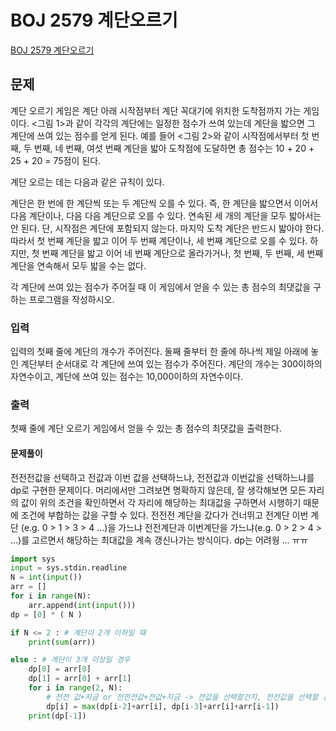 # BOJ 2579 계단오르기
[BOJ 2579 계단오르기](https://www.acmicpc.net/problem/2579)

## 문제
계단 오르기 게임은 계단 아래 시작점부터 계단 꼭대기에 위치한 도착점까지 가는 게임이다. <그림 1>과 같이 각각의 계단에는 일정한 점수가 쓰여 있는데 계단을 밟으면 그 계단에 쓰여 있는 점수를 얻게 된다.
예를 들어 <그림 2>와 같이 시작점에서부터 첫 번째, 두 번째, 네 번째, 여섯 번째 계단을 밟아 도착점에 도달하면 총 점수는 10 + 20 + 25 + 20 = 75점이 된다.

계단 오르는 데는 다음과 같은 규칙이 있다.

계단은 한 번에 한 계단씩 또는 두 계단씩 오를 수 있다. 즉, 한 계단을 밟으면서 이어서 다음 계단이나, 다음 다음 계단으로 오를 수 있다.
연속된 세 개의 계단을 모두 밟아서는 안 된다. 단, 시작점은 계단에 포함되지 않는다.
마지막 도착 계단은 반드시 밟아야 한다.
따라서 첫 번째 계단을 밟고 이어 두 번째 계단이나, 세 번째 계단으로 오를 수 있다. 하지만, 첫 번째 계단을 밟고 이어 네 번째 계단으로 올라가거나, 첫 번째, 두 번째, 세 번째 계단을 연속해서 모두 밟을 수는 없다.

각 계단에 쓰여 있는 점수가 주어질 때 이 게임에서 얻을 수 있는 총 점수의 최댓값을 구하는 프로그램을 작성하시오.

### 입력
입력의 첫째 줄에 계단의 개수가 주어진다.
둘째 줄부터 한 줄에 하나씩 제일 아래에 놓인 계단부터 순서대로 각 계단에 쓰여 있는 점수가 주어진다. 계단의 개수는 300이하의 자연수이고, 계단에 쓰여 있는 점수는 10,000이하의 자연수이다.

### 출력
첫째 줄에 계단 오르기 게임에서 얻을 수 있는 총 점수의 최댓값을 출력한다.

#### 문제풀이
전전전값을 선택하고 전값과 이번 값을 선택하느냐, 전전값과 이번값을 선택하느냐를 dp로 구현한 문제이다. 
머리에서만 그려보면 명확하지 않은데, 잘 생각해보면 모든 자리의 값이 위의 조건을 확인하면서 각 자리에 해당하는 최대값을 구하면서 시행하기 때문에 조건에 부합하는 값을 구할 수 있다. 
전전전 계단을 갔다가 건너뛰고 전계단 이번 계단 (e.g. 0 > 1 > 3 > 4 ...)을 가느냐 전전계단과 이번계단을 가느냐(e.g. 0 > 2 > 4 > ...)를 고르면서 해당하는 최대값을 계속 갱신나가는 방식이다. dp는 어려웡 ... ㅠㅠ 
```python
import sys
input = sys.stdin.readline
N = int(input())
arr = []
for i in range(N):
    arr.append(int(input()))
dp = [0] * ( N )

if N <= 2 : # 계단이 2개 이하일 때
    print(sum(arr))

else : # 계단이 3개 이상일 경우
    dp[0] = arr[0]
    dp[1] = arr[0] + arr[1]
    for i in range(2, N):
        # 전전 값+지금 or 전전전값+전값+지금 -> 전값을 선택할건지, 전전값을 선택할 건지 결정
        dp[i] = max(dp[i-2]+arr[i], dp[i-3]+arr[i]+arr[i-1])
    print(dp[-1])

```
